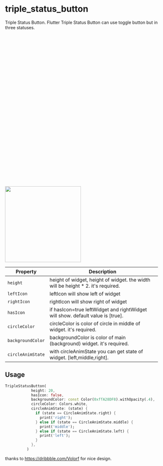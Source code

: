 # triple_status_button

Triple Status Button.
Flutter Triple Status Button can use toggle button but in three statuses.

<div  style="height: 500px;"></div>
<img src="https://user-images.githubusercontent.com/26311171/137097350-f4491635-93fa-4008-a8b6-fbb69b29e82a.gif" width="250" />


| Property | Description |
| --- | --- |
| `height` | height of widget, height of widget. the width will be height * 2. it's required. |
| `leftIcon` | leftIcon will show left of widget |
| `rightIcon` | rightIcon will show right of widget |
| `hasIcon` | if hasIcon=true leftWidget and rightWidget will show. default value is [true]. |
| `circleColor` | circleColor is color of circle in middle of widget. it's required.  |
| `backgroundColor` | backgroundColor is color of main (background) widget. it's required.  |
| `circleAnimState` | with circleAnimState you can get state of widget. [left,middle,right].  |




Usage
-----

```dart
TripleStatusButton(
            height: 20,
            hasIcon: false,
            backgroundColor: const Color(0xffA28DF8).withOpacity(.4),
            circleColor: Colors.white,
            circleAnimState: (state) {
              if (state == CircleAnimState.right) {
                print('right');
              } else if (state == CircleAnimState.middle) {
                print('middle');
              } else if (state == CircleAnimState.left) {
                print('left');
              }
            },
          )
```
thanks to https://dribbble.com/Volorf for nice design.
